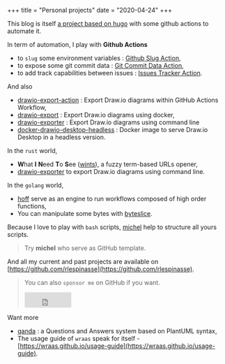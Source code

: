 +++
title = "Personal projects"
date = "2020-04-24"
+++

This blog is itself [a project based on hugo](https://github.com/rlespinasse/rlespinasse.github.io) with some github actions to automate it.

In term of automation, I play with **Github Actions**

- to `slug` some environment variables : [Github Slug Action](https://github.com/marketplace/actions/github-slug),
- to expose some git commit data : [Git Commit Data Action](https://github.com/rlespinasse/git-commit-data-action),
- to add track capabilities between issues : [Issues Tracker Action](https://github.com/marketplace/actions/issues-tracker).

And also

- [drawio-export-action](https://github.com/rlespinasse/drawio-export-action) : Export Draw.io diagrams within GitHub Actions Workflow,
- [drawio-export](https://github.com/rlespinasse/drawio-export) : Export Draw.io diagrams using docker,
- [drawio-exporter](https://github.com/rlespinasse/drawio-exporter) : Export Draw.io diagrams using command line
- [docker-drawio-desktop-headless](https://github.com/rlespinasse/docker-drawio-desktop-headless) : Docker image to serve Draw.io Desktop in a headless version.

In the `rust` world,

- **W**hat **I** **N**eed **T**o **S**ee ([wints](https://github.com/rlespinasse/wints)), a fuzzy term-based URLs opener,
- [drawio-exporter](https://github.com/rlespinasse/drawio-exporter) to export Draw.io diagrams using command line.

In the `golang` world,

- [hoff](https://github.com/rlespinasse/hoff) serve as an engine to run workflows composed of high order functions,
- You can manipulate some bytes with [byteslice](https://github.com/rlespinasse/byteslice).

Because I love to play with `bash` scripts, [michel](https://github.com/rlespinasse/michel) help to structure all yours scripts.
> Try **michel** who serve as GitHub template.

And all my current and past projects are available on [https://github.com/rlespinasse](https://github.com/rlespinasse).

> You can also `sponsor me` on GitHub if you want.
>
> <iframe src="https://github.com/sponsors/rlespinasse/button" title="Sponsor rlespinasse" height="35" width="107" style="border: 0;"></iframe>
Want more

- [qanda](https://github.com/rlespinasse/qanda) : a Questions and Answers system based on PlantUML syntax,
- The usage guide of `wraas` speak for itself - [https://wraas.github.io/usage-guide](https://wraas.github.io/usage-guide).



